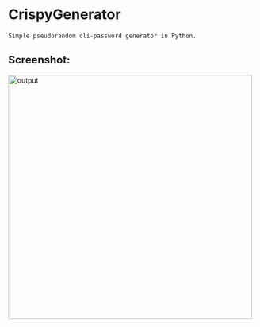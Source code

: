 # CrispyGenerator
    Simple pseudorandom cli-password generator in Python.
  
  ## Screenshot:
<img width="492" alt="output" src="https://user-images.githubusercontent.com/55965894/77288788-fb08f900-6cae-11ea-9984-a40bc7931506.png">
